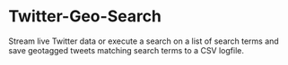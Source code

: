 Twitter-Geo-Search
==================

Stream live Twitter data or execute a search on a list of search terms and save geotagged tweets matching search terms to a CSV logfile.
